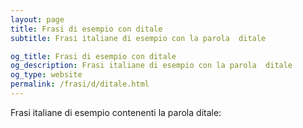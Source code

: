 ```yaml
---
layout: page
title: Frasi di esempio con ditale 
subtitle: Frasi italiane di esempio con la parola  ditale

og_title: Frasi di esempio con ditale 
og_description: Frasi italiane di esempio con la parola  ditale
og_type: website
permalink: /frasi/d/ditale.html
---
```


Frasi italiane di esempio contenenti la parola ditale:


